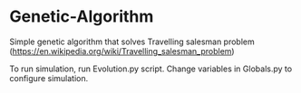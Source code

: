 # Genetic-Algorithm
Simple genetic algorithm that solves Travelling salesman problem (https://en.wikipedia.org/wiki/Travelling_salesman_problem)

To run simulation, run Evolution.py script.
Change variables in Globals.py to configure simulation.
